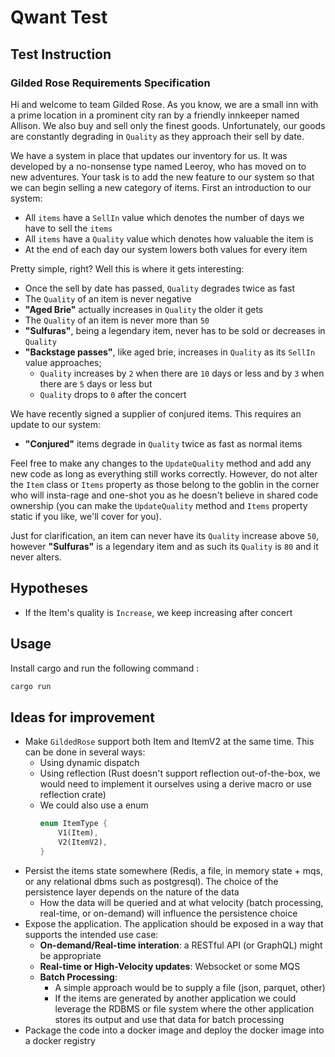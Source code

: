 # Qwant Test

## Test Instruction

###  Gilded Rose Requirements Specification

Hi and welcome to team Gilded Rose. As you know, we are a small inn with a prime location in a
prominent city ran by a friendly innkeeper named Allison. We also buy and sell only the finest goods.
Unfortunately, our goods are constantly degrading in `Quality` as they approach their sell by date.

We have a system in place that updates our inventory for us. It was developed by a no-nonsense type named
Leeroy, who has moved on to new adventures. Your task is to add the new feature to our system so that
we can begin selling a new category of items. First an introduction to our system:

- All `items` have a `SellIn` value which denotes the number of days we have to sell the `items`
- All `items` have a `Quality` value which denotes how valuable the item is
- At the end of each day our system lowers both values for every item

Pretty simple, right? Well this is where it gets interesting:

- Once the sell by date has passed, `Quality` degrades twice as fast
- The `Quality` of an item is never negative
- __"Aged Brie"__ actually increases in `Quality` the older it gets
- The `Quality` of an item is never more than `50`
- __"Sulfuras"__, being a legendary item, never has to be sold or decreases in `Quality`
- __"Backstage passes"__, like aged brie, increases in `Quality` as its `SellIn` value approaches;
	- `Quality` increases by `2` when there are `10` days or less and by `3` when there are `5` days or less but
	- `Quality` drops to `0` after the concert

We have recently signed a supplier of conjured items. This requires an update to our system:

- __"Conjured"__ items degrade in `Quality` twice as fast as normal items

Feel free to make any changes to the `UpdateQuality` method and add any new code as long as everything
still works correctly. However, do not alter the `Item` class or `Items` property as those belong to the
goblin in the corner who will insta-rage and one-shot you as he doesn't believe in shared code
ownership (you can make the `UpdateQuality` method and `Items` property static if you like, we'll cover
for you).

Just for clarification, an item can never have its `Quality` increase above `50`, however __"Sulfuras"__ is a
legendary item and as such its `Quality` is `80` and it never alters.

## Hypotheses
- If the Item's quality is `Increase`, we keep increasing after concert

## Usage
Install cargo and run the following command :
```bash
cargo run
```

## Ideas for improvement
- Make `GildedRose` support both Item and ItemV2 at the same time. This can be done in several ways:
	- Using dynamic dispatch
	- Using reflection (Rust doesn't support reflection out-of-the-box, we would need to implement it ourselves using a derive macro or use reflection crate)
	- We could also use a enum
		```rust
		enum ItemType {
			V1(Item),
			V2(ItemV2),
		}
		```
- Persist the items state somewhere (Redis, a file, in memory state + mqs, or any relational dbms such as postgresql). The choice of the persistence layer depends on the nature of the data
	- How the data will be queried and at what velocity (batch processing, real-time, or on-demand) will influence the persistence choice
- Expose the application. The application should be exposed in a way that supports the intended use case:
	- **On-demand/Real-time interation**: a RESTful API (or GraphQL) might be appropriate
	- **Real-time or High-Velocity updates**: Websocket or some MQS
	- **Batch Processing**:
		- A simple approach would be to supply a file (json, parquet, other)
		- If the items are generated by another application we could leverage the RDBMS or file system where the other application stores its output and use that data for batch processing
- Package the code into a docker image and deploy the docker image into a docker registry